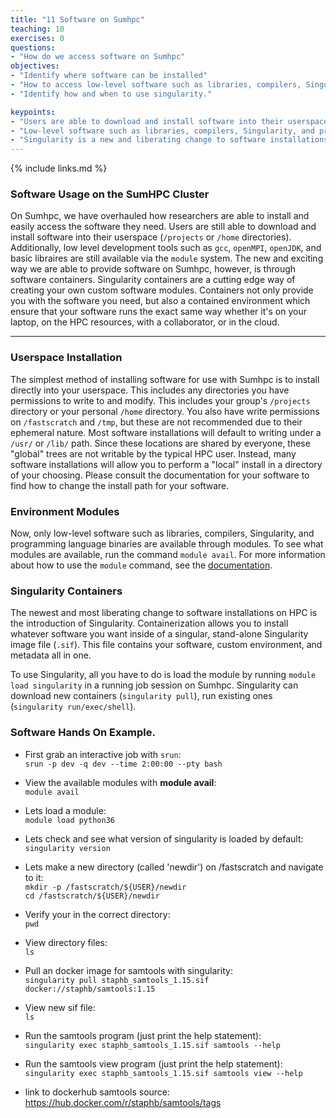 ```yaml
---
title: "11 Software on Sumhpc"
teaching: 10
exercises: 0
questions:
- "How do we access software on Sumhpc"
objectives:
- "Identify where software can be installed"
- "How to access low-level software such as libraries, compilers, Singularity, and programming language binaries with Environment Modules."
- "Identify how and when to use singularity."

keypoints:
- "Users are able to download and install software into their userspace (`/projects` or `/home` directories)"
- "Low-level software such as libraries, compilers, Singularity, and programming language binaries with Environment Modules."
- "Singularity is a new and liberating change to software installations on HPC."
---
```


{% include links.md %}

### Software Usage on the SumHPC Cluster

On Sumhpc, we have overhauled how researchers are able to install and easily access the software they need. Users are still able to download and install software into their userspace (`/projects` or `/home` directories). Additionally, low level development tools such as `gcc`, `openMPI`, `openJDK`, and basic libraires are still available via the `module` system. The new and exciting way we are able to provide software on Sumhpc, however, is through software containers. Singularity containers are a cutting edge way of creating your own custom software modules. Containers not only provide you with the software you need, but also a contained environment which ensure that your software runs the exact same way whether it's on your laptop, on the HPC resources, with a collaborator, or in the cloud. 

---
### Userspace Installation

The simplest method of installing software for use with Sumhpc is to install directly into your userspace. This includes any directories you have permissions to write to and modify. This includes your group's `/projects` directory or your personal `/home` directory. You also have write permissions on `/fastscratch` and `/tmp`, but these are not recommended due to their ephemeral nature. Most software installations will default to writing under a `/usr/` or `/lib/` path. Since these locations are shared by everyone, these "global" trees are not writable by the typical HPC user. Instead, many software installations will allow you to perform a "local" install in a directory of your choosing. Please consult the documentation for your software to find how to change the install path for your software. 

### Environment Modules

Now, only low-level software such as libraries, compilers, Singularity, and programming language binaries are available through modules. To see what modules are available, run the command `module avail`. For more information about how to use the `module` command, see the [documentation](https://modules.readthedocs.io/en/latest/). 

### Singularity Containers

The newest and most liberating change to software installations on HPC is the introduction of Singularity. Containerization allows you to install whatever software you want inside of a singular, stand-alone Singularity image file (`.sif`). This file contains your software, custom environment, and metadata all in one. 

To use Singularity, all you have to do is load the module by running `module load singularity` in a running job session on Sumhpc. Singularity can download new containers (`singularity pull`), run existing ones (`singularity run/exec/shell`). 

### Software Hands On Example.

- First grab an interactive job with ```srun```:\
```srun -p dev -q dev --time 2:00:00 --pty bash```

- View the available modules with **module avail**:\
```module avail ```

- Lets load a module:\
```module load python36```

- Lets check and see what version of singularity is loaded by default:\
```singularity version```

- Lets make a new directory (called 'newdir') on /fastscratch and navigate to it:\
```mkdir -p /fastscratch/${USER}/newdir```\
```cd /fastscratch/${USER}/newdir```

- Verify your in the correct directory:\
```pwd```

- View directory files:\
```ls ```

- Pull an docker image for samtools with singularity:\
```singularity pull staphb_samtools_1.15.sif docker://staphb/samtools:1.15 ```

- View new sif file:\
```ls ```

- Run the samtools program (just print the help statement):\
```singularity exec staphb_samtools_1.15.sif samtools --help ```

- Run the samtools view program (just print the help statement):\
```singularity exec staphb_samtools_1.15.sif samtools view --help ```

- link to dockerhub samtools source: https://hub.docker.com/r/staphb/samtools/tags
